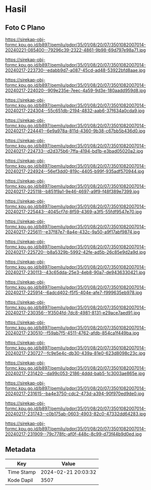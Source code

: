# Hasil

## Foto C Plano

https://sirekap-obj-formc.kpu.go.id/b897/pemilu/pdpr/35/01/08/20/07/3501082007014-20240221-085400--79296c39-2322-4861-9b98-69d797e98a71.jpg

https://sirekap-obj-formc.kpu.go.id/b897/pemilu/pdpr/35/01/08/20/07/3501082007014-20240217-223730--edabb9d7-a087-45cd-ad48-53922bfd8aae.jpg

https://sirekap-obj-formc.kpu.go.id/b897/pemilu/pdpr/35/01/08/20/07/3501082007014-20240217-224020--909e235e-7eec-4a59-9d3e-180aadd959d8.jpg

https://sirekap-obj-formc.kpu.go.id/b897/pemilu/pdpr/35/01/08/20/07/3501082007014-20240217-224304--55c651db-2194-4832-aab6-37f634a0cda9.jpg

https://sirekap-obj-formc.kpu.go.id/b897/pemilu/pdpr/35/01/08/20/07/3501082007014-20240217-224441--6e9a978a-811d-4360-9b38-c67bb5b436d0.jpg

https://sirekap-obj-formc.kpu.go.id/b897/pemilu/pdpr/35/01/08/20/07/3501082007014-20240217-224733--d2d375b6-7ffa-4194-bd1b-e3bad05020a2.jpg

https://sirekap-obj-formc.kpu.go.id/b897/pemilu/pdpr/35/01/08/20/07/3501082007014-20240217-224924--56ef3dd0-819c-4405-b99f-935adf570944.jpg

https://sirekap-obj-formc.kpu.go.id/b897/pemilu/pdpr/35/01/08/20/07/3501082007014-20240217-225118--b851f9a1-9e46-4697-a9f9-f48f389e7399.jpg

https://sirekap-obj-formc.kpu.go.id/b897/pemilu/pdpr/35/01/08/20/07/3501082007014-20240217-225443--4045cf7d-8f59-4369-a3f5-55fdf9547e70.jpg

https://sirekap-obj-formc.kpu.go.id/b897/pemilu/pdpr/35/01/08/20/07/3501082007014-20240217-225611--e37f87e7-8a4e-432c-9a50-a9f17abf9874.jpg

https://sirekap-obj-formc.kpu.go.id/b897/pemilu/pdpr/35/01/08/20/07/3501082007014-20240217-225720--b8a5329b-5992-42fe-ad5b-26c85e9d2a9d.jpg

https://sirekap-obj-formc.kpu.go.id/b897/pemilu/pdpr/35/01/08/20/07/3501082007014-20240217-230113--43c65dda-25e3-4eb8-90a7-de9436330421.jpg

https://sirekap-obj-formc.kpu.go.id/b897/pemilu/pdpr/35/01/08/20/07/3501082007014-20240217-225914--6adcd402-f5f5-404e-afe7-f999635eb978.jpg

https://sirekap-obj-formc.kpu.go.id/b897/pemilu/pdpr/35/01/08/20/07/3501082007014-20240217-230356--1f3504fd-7dc8-4981-8131-e29ace7aed91.jpg

https://sirekap-obj-formc.kpu.go.id/b897/pemilu/pdpr/35/01/08/20/07/3501082007014-20240217-230510--f59ab7f5-4511-4762-afdb-854ca1f449ba.jpg

https://sirekap-obj-formc.kpu.go.id/b897/pemilu/pdpr/35/01/08/20/07/3501082007014-20240217-230727--fc9e5e4c-db30-439a-81e0-623d8098c23c.jpg

https://sirekap-obj-formc.kpu.go.id/b897/pemilu/pdpr/35/01/08/20/07/3501082007014-20240217-231420--da99c053-2186-4ddd-bab5-1c3003ae865e.jpg

https://sirekap-obj-formc.kpu.go.id/b897/pemilu/pdpr/35/01/08/20/07/3501082007014-20240217-231615--ba4e3750-cdc2-473d-a394-90f970ed9de0.jpg

https://sirekap-obj-formc.kpu.go.id/b897/pemilu/pdpr/35/01/08/20/07/3501082007014-20240217-231743--c0b175ab-0603-4903-82c0-47332dd64283.jpg

https://sirekap-obj-formc.kpu.go.id/b897/pemilu/pdpr/35/01/08/20/07/3501082007014-20240217-231909--79c778fc-af0f-448c-8c99-d73f44b9d0ed.jpg


## Metadata

| Key        | Value               |
| ---------- | ------------------- |
| Time Stamp | 2024-02-21 20:03:32 |
| Kode Dapil | 3507                |



